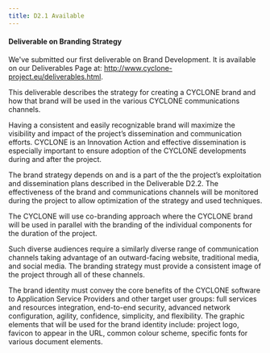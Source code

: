 ```yaml
---
title: D2.1 Available
---
```

#### Deliverable on Branding Strategy

We've submitted our first deliverable on Brand Development. It is available on our Deliverables Page at: <http://www.cyclone-project.eu/deliverables.html>.

This deliverable describes the strategy for creating a CYCLONE brand and
how that brand will be used in the various CYCLONE communications channels.

<!-- more -->
Having a consistent and easily recognizable brand will maximize the
visibility and impact of the project’s dissemination and communication
efforts. CYCLONE is an Innovation Action and effective dissemination is
especially important to ensure adoption of the CYCLONE developments
during and after the project.

The brand strategy depends on and is a part of the the project’s
exploitation and dissemination plans described in the Deliverable D2.2.
The effectiveness of the brand and communications channels will be
monitored during the project to allow optimization of the strategy and
used techniques.

The CYCLONE will use co-branding approach where the CYCLONE brand will
be used in parallel with the branding of the individual components for
the duration of the project.

Such diverse audiences require a similarly diverse range of
communication channels taking advantage of an outward-facing website,
traditional media, and social media. The branding strategy must provide
a consistent image of the project through all of these channels.

The brand identity must convey the core benefits of the CYCLONE software
to Application Service Providers and other target user groups: full
services and resources integration, end-to-end security, advanced
network configuration, agility, confidence, simplicity, and flexibility.
The graphic elements that will be used for the brand identity include:
project logo, favicon to appear in the URL, common colour scheme,
specific fonts for various document elements.



